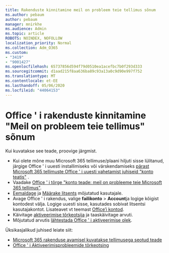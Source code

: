 ```yaml
---
title: Rakenduste kinnitamine meil on probleem teie tellimus sõnum
ms.author: pebaum
author: pebaum
manager: mnirkhe
ms.audience: Admin
ms.topic: article
ROBOTS: NOINDEX, NOFOLLOW
localization_priority: Normal
ms.collection: Adm_O365
ms.custom:
- "3419"
- "9001427"
ms.openlocfilehash: 65737856d594f79d0510ea1acefbc7b0f293d333
ms.sourcegitcommit: d1aad215f8aa636ba89c93a13a0c9d90e997f752
ms.translationtype: MT
ms.contentlocale: et-EE
ms.lasthandoff: 05/06/2020
ms.locfileid: "44064153"
---
```

# <a name="fixing-the-office-apps-weve-run-into-a-problem-with-your-subscription-message"></a>Office ' i rakenduste kinnitamine "Meil on probleem teie tellimus" sõnum

Kui kuvatakse see teade, proovige järgmist.

- Kui olete mõne muu Microsoft 365 tellimuse/plaani hiljuti sisse lülitanud, järgige Office ' i uuesti installimiseks või värskendamiseks [pärast Microsoft 365 tellimuste Office ' i uuesti vahetamist juhiseid "konto teatis"](https://support.office.com/article/account-notice-appears-in-office-after-switching-office-365-plans-857dc33a-1efc-4ce7-ac3f-ef616314e27d) .
- Vaadake [Office ' i tõrge "konto teade: meil on probleeme teie Microsoft 365 tellimus"](https://support.office.com/article/office-error-account-notice-we-ve-run-into-a-problem-with-your-office-365-subscription-17f71ecb-f53c-4f3d-ae18-7230ca1594c1). 
- [Eemaldage](https://docs.microsoft.com/microsoft-365/admin/manage/remove-licenses-from-users) ja [Määrake litsents](https://docs.microsoft.com/microsoft-365/admin/manage/assign-licenses-to-users) mõjutatud kasutajale.
- Avage Office ' i rakendus, valige **failikonto** > **Account**ja logige kõigist kontodest välja. Logige uuesti sisse, kasutades sobivat litsentsi kasutajakontot. Lisateavet vt teemast [Office’i kontod](https://support.office.com/article/628ea040-f265-49de-b986-be09c3ebf8a9).
- Käivitage [aktiveerimise tõrkeotsija](https://aka.ms/SARA-OfficeActivation-Alchemy) ja taaskäivitage arvuti.
- Mõjutatud arvutis [lähtestada Office ' i aktiveerimise olek](https://docs.microsoft.com/office365/troubleshoot/activation/reset-office-365-proplus-activation-state).

Üksikasjalikud juhised leiate siit:
- [Microsoft 365 rakenduse avamisel kuvatakse tellimusega seotud teade](https://support.office.com/article/4cabe32c-f594-4c0e-9191-3d3ade10cceb)
- [Office ' i Aktiveerimisprobleemide tõrkeotsing](https://support.office.com/article/0d23d3c0-c19c-4b2f-9845-5344fedc4380)